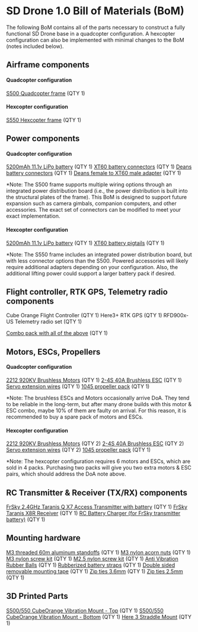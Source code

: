 # SD Drone 1.0 Bill of Materials (BoM)

The following BoM contains all of the parts necessary to construct a fully functional SD Drone base in a quadcopter configuration. A hexcopter configuration can also be implemented with minimal changes to the BoM (notes included below).

## Airframe components

#### Quadcopter configuration
[S500 Quadcopter frame](https://www.amazon.com/dp/B01N0AX1MZ?_encoding=UTF8&psc=1&ref_=cm_sw_r_cp_ud_dp_3EBSD9N5RH0X0F3YQ54M) (QTY 1)
#### Hexcopter configuration
[S550 Hexcopter frame](https://www.amazon.com/dp/B082V45KHH?ref_=cm_sw_r_cp_ud_dp_GGC20Z02PHV8CAQTB7GC) (QTY 1)
## Power components
#### Quadcopter configuration
[5200mAh 11.1v LiPo battery](https://a.co/d/6rPRNIA) (QTY 1)
[XT60 battery connectors](https://a.co/d/amNlAyu) (QTY 1)
[Deans battery connectors](https://www.amazon.com/dp/B07PY5HRB5?_encoding=UTF8&psc=1&ref_=cm_sw_r_cp_ud_dp_42JSB0MYEBG7VT80R2FB) (QTY 1)
[Deans female to XT60 male adapter](https://a.co/d/5JDpXND) (QTY 1)

*Note: The S500 frame supports multiple wiring options through an integrated power distribution board (i.e., the power distribution is built into the structural plates of the frame). This BoM is designed to support future expansion such as camera gimbals, companion computers, and other accessories. The exact set of connectors can be modified to meet your exact implementation.
#### Hexcopter configuration
[5200mAh 11.1v LiPo battery](https://a.co/d/6rPRNIA) (QTY 1)
[XT60 battery pigtails](https://a.co/d/hiIDTVV) (QTY 1)

*Note: The S550 frame includes an integrated power distribution board, but with less connector options than the S500. Powered accessories will likely require additional adapters depending on your configuration. Also, the additional lifting power could support a larger battery pack if desired.

## Flight controller, RTK GPS, Telemetry radio components

Cube Orange Flight Controller (QTY 1)
Here3+ RTK GPS (QTY 1)
RFD900x-US Telemetry radio set (QTY 1)

[Combo pack with all of the above](https://irlock.com/collections/combos/products/cube-orange-w-here3-rfd900x-us-telemetry-set) (QTY 1)

## Motors, ESCs, Propellers

#### Quadcopter configuration
[2212 920KV Brushless Motors](https://www.amazon.com/dp/B075DD16LK?_encoding=UTF8&psc=1&ref_=cm_sw_r_cp_ud_dp_5F3DHQV6FFX43MVR2MWD) (QTY 1)
[2-4S 40A Brushless ESC](https://www.amazon.com/dp/B09G5S9YYG?_encoding=UTF8&psc=1&ref_=cm_sw_r_cp_ud_dp_60P1MTQ4X0JFFXFEZADM) (QTY 1)
[Servo extension wires](https://www.amazon.com/dp/B01N77RTP7?_encoding=UTF8&psc=1&ref_=cm_sw_r_cp_ud_dp_YJKR8H5K1PNJS36T21A5) (QTY 1)
[1045 propeller pack](https://www.amazon.com/dp/B0823NNTKD?psc=1&ref=ppx_yo2ov_dt_b_product_details) (QTY 1)

*Note: The brushless ESCs and Motors occasionally arrive DoA. They tend to be reliable in the long-term, but after many drone builds with this motor & ESC combo, maybe 10% of them are faulty on arrival. For this reason, it is recommended to buy a spare pack of motors and ESCs.

#### Hexcopter configuration
[2212 920KV Brushless Motors](https://www.amazon.com/dp/B075DD16LK?_encoding=UTF8&psc=1&ref_=cm_sw_r_cp_ud_dp_5F3DHQV6FFX43MVR2MWD) (QTY 2)
[2-4S 40A Brushless ESC](https://www.amazon.com/dp/B09G5S9YYG?_encoding=UTF8&psc=1&ref_=cm_sw_r_cp_ud_dp_60P1MTQ4X0JFFXFEZADM) (QTY 2)
[Servo extension wires](https://www.amazon.com/dp/B01N77RTP7?_encoding=UTF8&psc=1&ref_=cm_sw_r_cp_ud_dp_YJKR8H5K1PNJS36T21A5) (QTY 2)
[1045 propeller pack](https://www.amazon.com/dp/B0823NNTKD?psc=1&ref=ppx_yo2ov_dt_b_product_details) (QTY 1)

*Note: The hexcopter configuration requires 6 motors and ESCs, which are sold in 4 packs. Purchasing two packs will give you two extra motors & ESC pairs, which should address the DoA note above.

## RC Transmitter & Receiver (TX/RX) components

[FrSky 2.4GHz Taranis Q X7 Access Transmitter with battery](https://a.co/d/36T3zcM) (QTY 1)
[FrSky Taranis X8R Receiver](https://a.co/d/5CYxAME) (QTY 1)
[RC Battery Charger (for FrSky transmitter battery)](https://a.co/d/1Exlshi) (QTY 1)

## Mounting hardware

[M3 threaded 60m aluminum standoffs](https://www.amazon.com/dp/B07MSCPVYH?_encoding=UTF8&psc=1&ref_=cm_sw_r_cp_ud_dp_8RPPTX204W4CNYV37YKD) (QTY 1)
[M3 nylon acorn nuts](https://www.amazon.com/dp/B07DQNCYYR?_encoding=UTF8&psc=1&ref_=cm_sw_r_cp_ud_dp_P69ERDQRRXZTRMGCP8F0) (QTY 1)
[M3 nylon screw kit](https://a.co/d/0iIYyOF) (QTY 1)
[M2.5 nylon screw kit](https://a.co/d/ee16qA0) (QTY 1)
[Anti Vibration Rubber Balls](https://www.amazon.com/dp/B073LPTHCL?_encoding=UTF8&psc=1&ref_=cm_sw_r_cp_ud_dp_WQJ314N7MB5YKV9JEKTD) (QTY 1)
[Rubberized battery straps](https://a.co/d/70QMaeb) (QTY 1)
[Double sided removable mounting tape](https://a.co/d/fiZDj8U) (QTY 1)
[Zip ties 3.6mm](https://a.co/d/eXtMxMU) (QTY 1)
[Zip ties 2.5mm](https://a.co/d/6hFeIbc) (QTY 1)

## 3D Printed Parts
[S500/550 CubeOrange Vibration Mount - Top](https://github.com/cmcmurrough/cse4316/blob/master/drones/S550%20CubeOrange%20vibration%20mount%20-%20TOP.stl) (QTY 1)
[S500/550 CubeOrange Vibration Mount - Bottom](https://github.com/cmcmurrough/cse4316/blob/master/drones/S550%20CubeOrange%20vibration%20mount%20-%20BOTTOM.stl) (QTY 1)
[Here 3 Straddle Mount](https://github.com/cmcmurrough/cse4316/blob/master/drones/Here3%20straddle%20mount.stl) (QTY 1)

